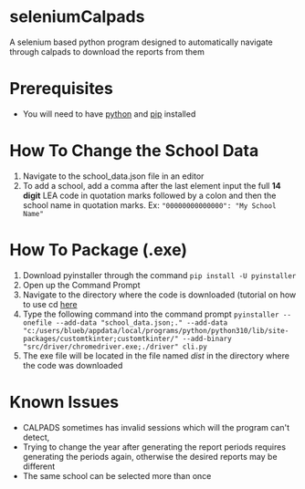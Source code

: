 # seleniumCalpads
A selenium based python program designed to automatically navigate through calpads to download the reports from them


# Prerequisites
- You will need to have [python](https://www.python.org/downloads/) and [pip](https://pip.pypa.io/en/stable/installation/) installed

# How To Change the School Data
1. Navigate to the school_data.json file in an editor
2. To add a school, add a comma after the last element input the full **14 digit** LEA code in quotation marks followed by a colon and then the school name in quotation marks.
Ex: `"00000000000000": "My School Name"`


# How To Package (.exe)
1. Download pyinstaller through the command `pip install -U pyinstaller`
2. Open up the Command Prompt
3. Navigate to the directory where the code is downloaded (tutorial on how to use cd [here](https://www.howtogeek.com/659411/how-to-change-directories-in-command-prompt-on-windows-10/)
4. Type the following command into the command prompt `pyinstaller --onefile --add-data "school_data.json;." --add-data "c:/users/blueb/appdata/local/programs/python/python310/lib/site-packages/customtkinter;customtkinter/" --add-binary "src/driver/chromedriver.exe;./driver" cli.py`
5. The exe file will be located in the file named *dist* in the directory where the code was downloaded

# Known Issues
- CALPADS sometimes has invalid sessions which will the program can't detect,
- Trying to change the year after generating the report periods requires generating the periods again, otherwise the desired reports may be different
- The same school can be selected more than once
